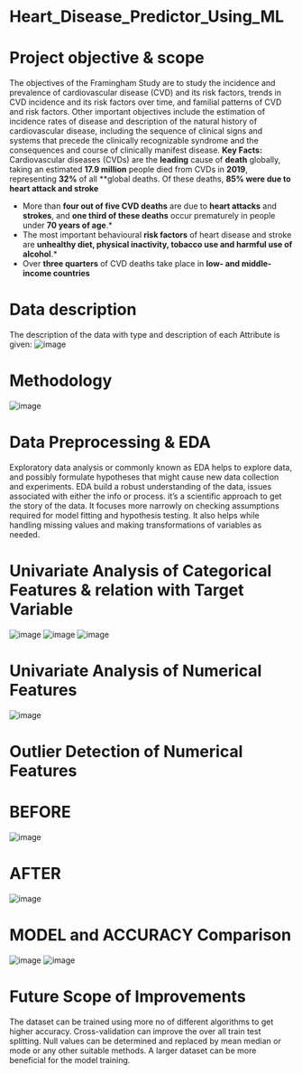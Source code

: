 # Heart_Disease_Predictor_Using_ML
# Project objective & scope
The objectives of the Framingham Study are to study the incidence and prevalence of cardiovascular disease (CVD) and its risk factors, trends in CVD incidence and its risk factors over time, and familial patterns of CVD and risk factors. Other important objectives include the estimation of incidence rates of disease and description of the natural history of cardiovascular disease, including the sequence of clinical signs and systems that precede the clinically recognizable syndrome and the consequences and course of clinically manifest disease.
**Key Facts:**
Cardiovascular diseases (CVDs) are the **leading** cause of **death** globally, taking an estimated **17.9 million** people died from CVDs in **2019**, representing **32%** of all **global deaths. Of these deaths, **85% were due to heart attack and stroke**
*   More than **four out of five CVD deaths** are due to **heart attacks** and **strokes**, and **one third of these deaths** occur prematurely in people under **70 years of age**.*
*   The most important behavioural **risk factors** of heart disease and stroke are **unhealthy diet, physical inactivity, tobacco use and harmful use of alcohol**.*
*   Over **three quarters** of CVD deaths take place in **low- and middle-income countries**
# Data description
The description of the data with type and description of each Attribute is given:
![image](https://github.com/user-attachments/assets/13d26043-42db-4a38-a9d1-641ffbd4eced)
# Methodology
![image](https://github.com/user-attachments/assets/d1a3fd10-da96-4fd7-991a-58badca98548)
# Data Preprocessing & EDA
Exploratory data analysis or commonly known as EDA helps to explore data, and possibly formulate hypotheses that might cause new data collection and experiments. EDA build a robust understanding of the data, issues associated with either the info or process. it’s a scientific approach to get the story of the data.
It focuses more narrowly on checking assumptions required for model fitting and hypothesis testing. It also helps while handling missing values and making transformations of variables as needed.
# Univariate Analysis of Categorical Features & relation with Target Variable
![image](https://github.com/user-attachments/assets/b94c1406-640e-454f-bc01-3f1117131af1)
![image](https://github.com/user-attachments/assets/bd78fcea-9b09-411b-9a43-c2dbfb6e34e3)
![image](https://github.com/user-attachments/assets/643f7c0e-470e-485d-8086-4b6e19b1cddf)
# Univariate Analysis of Numerical Features
![image](https://github.com/user-attachments/assets/4e62e5a0-c793-4c64-a36a-85d6aefe792d)
# Outlier Detection of Numerical Features
# BEFORE
![image](https://github.com/user-attachments/assets/24bc3be1-e882-408e-ba8b-e0ecf67f4c98)
# AFTER
![image](https://github.com/user-attachments/assets/1e7a8e85-ca75-42c4-869e-9348fb391bc7)
# MODEL and ACCURACY Comparison
![image](https://github.com/user-attachments/assets/d7907675-27f4-4e3a-8c9c-12cf9f968264)
![image](https://github.com/user-attachments/assets/f876e4cf-ed47-4028-b838-78e2566db320)
# Future Scope of Improvements
The dataset can be trained using more no of different algorithms to get higher accuracy.
Cross-validation can improve the over all train test splitting.
Null values can be determined and replaced by mean median or mode or any other suitable methods.
A larger dataset can be more beneficial for the model training.
















